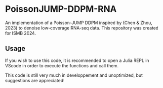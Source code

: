 # PoissonJUMP-DDPM-RNA

An implementation of a Poisson-JUMP DDPM inspired by (Chen \& Zhou, 2023) to denoise low-coverage RNA-seq data.
This repository was created for ISMB 2024.

## Usage

If you wish to use this code, it is recommended to open a Julia REPL in VScode in order to execute the functions and call them.

This code is still very much in developpement and unoptimized, but suggestions are appreciated!